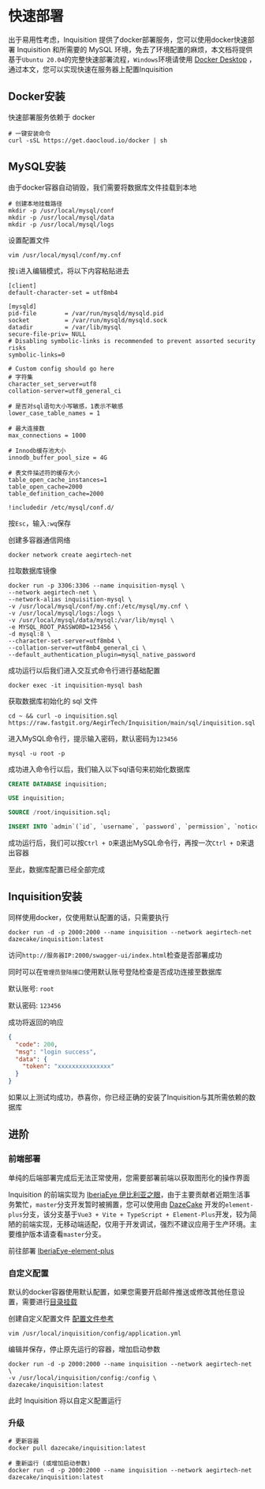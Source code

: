 # 快速部署

出于易用性考虑，Inquisition 提供了docker部署服务，您可以使用docker快速部署 Inquisition 和所需要的 MySQL 环境，免去了环境配置的麻烦，本文档将提供基于`Ubuntu 20.04`的完整快速部署流程，`Windows`环境请使用 [Docker Desktop](https://www.docker.com/get-started/) ，通过本文，您可以实现快速在服务器上配置Inquisition

## Docker安装

快速部署服务依赖于 docker

```shell
# 一键安装命令
curl -sSL https://get.daocloud.io/docker | sh
```

## MySQL安装

由于docker容器自动销毁，我们需要将数据库文件挂载到本地

```shell
# 创建本地挂载路径
mkdir -p /usr/local/mysql/conf
mkdir -p /usr/local/mysql/data
mkdir -p /usr/local/mysql/logs
```

设置配置文件

```shell
vim /usr/local/mysql/conf/my.cnf
```

按`i`进入编辑模式，将以下内容粘贴进去

```
[client]
default-character-set = utf8mb4

[mysqld]
pid-file        = /var/run/mysqld/mysqld.pid
socket          = /var/run/mysqld/mysqld.sock
datadir         = /var/lib/mysql
secure-file-priv= NULL
# Disabling symbolic-links is recommended to prevent assorted security risks
symbolic-links=0

# Custom config should go here
# 字符集
character_set_server=utf8
collation-server=utf8_general_ci

# 是否对sql语句大小写敏感，1表示不敏感
lower_case_table_names = 1

# 最大连接数
max_connections = 1000

# Innodb缓存池大小
innodb_buffer_pool_size = 4G

# 表文件描述符的缓存大小
table_open_cache_instances=1
table_open_cache=2000
table_definition_cache=2000

!includedir /etc/mysql/conf.d/
```

按`Esc`，输入`:wq`保存

创建多容器通信网络

```shell
docker network create aegirtech-net
```

拉取数据库镜像

```shell
docker run -p 3306:3306 --name inquisition-mysql \
--network aegirtech-net \
--network-alias inquisition-mysql \
-v /usr/local/mysql/conf/my.cnf:/etc/mysql/my.cnf \
-v /usr/local/mysql/logs:/logs \
-v /usr/local/mysql/data/mysql:/var/lib/mysql \
-e MYSQL_ROOT_PASSWORD=123456 \
-d mysql:8 \
--character-set-server=utf8mb4 \
--collation-server=utf8mb4_general_ci \
--default_authentication_plugin=mysql_native_password
```

成功运行以后我们进入交互式命令行进行基础配置

```shell
docker exec -it inquisition-mysql bash
```

获取数据库初始化的 sql 文件

```shell
cd ~ && curl -o inquisition.sql https://raw.fastgit.org/AegirTech/Inquisition/main/sql/inquisition.sql
```

进入MySQL命令行，提示输入密码，默认密码为`123456`

```shell
mysql -u root -p
```

成功进入命令行以后，我们输入以下sql语句来初始化数据库

```sql
CREATE DATABASE inquisition;

USE inquisition;

SOURCE /root/inquisition.sql;

INSERT INTO `admin`(`id`, `username`, `password`, `permission`, `notice`, `delete`) VALUES (1, 'root', '7966fd2201810e386e8407feaf09b4ea', 'root', '{}', 0);
```

成功运行后，我们可以按`Ctrl + D`来退出MySQL命令行，再按一次`Ctrl + D`来退出容器

至此，数据库配置已经全部完成

## Inquisition安装

同样使用docker，仅使用默认配置的话，只需要执行

```shell
docker run -d -p 2000:2000 --name inquisition --network aegirtech-net dazecake/inquisition:latest
```

访问`http://服务器IP:2000/swagger-ui/index.html`检查是否部署成功

同时可以在`管理员登陆接口`使用默认账号登陆检查是否成功连接至数据库

默认账号: `root`

默认密码: `123456`

成功将返回的响应

```json
{
  "code": 200,
  "msg": "login success",
  "data": {
    "token": "xxxxxxxxxxxxxxx"
  }
}
```

如果以上测试均成功，恭喜你，你已经正确的安装了Inquisition与其所需依赖的数据库

## 进阶

### 前端部署

单纯的后端部署完成后无法正常使用，您需要部署前端以获取图形化的操作界面

Inquisition 的前端实现为 [IberiaEye 伊比利亚之眼](https://github.com/AegirTech/IberiaEye)，由于主要贡献者近期生活事务繁忙，`master`分支开发暂时被搁置，您可以使用由 [DazeCake](https://github.com/DazeCake) 开发的`element-plus`分支，该分支基于`Vue3 + Vite + TypeScript + Element-Plus`开发，较为简陋的前端实现，无移动端适配，仅用于开发调试，强烈不建议应用于生产环境。主要维护版本请查看`master`分支。

前往部署 [IberiaEye-element-plus](https://github.com/AegirTech/IberiaEye/tree/element-plus)

### 自定义配置

默认的docker容器使用默认配置，如果您需要开启邮件推送或修改其他任意设置，需要进行[目录挂载](https://docker.easydoc.net/doc/81170005/cCewZWoN/kze7f0ZR)

创建自定义配置文件 [配置文件参考](https://github.com/AegirTech/Inquisition/blob/main/src/main/resources/application.yml)

```shell
vim /usr/local/inquisition/config/application.yml
```

编辑并保存，停止原先运行的容器，增加启动参数

```shell
docker run -d -p 2000:2000 --name inquisition --network aegirtech-net \
-v /usr/local/inquisition/config:/config \
dazecake/inquisition:latest
```

此时 Inquisition 将以自定义配置运行

### 升级

```shell
# 更新容器
docker pull dazecake/inquisition:latest

# 重新运行 (或增加启动参数)
docker run -d -p 2000:2000 --name inquisition --network aegirtech-net dazecake/inquisition:latest
```

